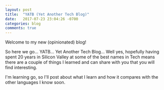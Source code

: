 ```yaml
---
layout: post
title:  "YATB (Yet Another Tech Blog)"
date:   2017-07-23 23:04:26 -0700
categories: blog
comments: true
---
```


Welcome to my new (opinionated) blog!

So here we go... YATB... Yet Another Tech Blog... Well yes, hopefully having
spent 20 years in Silicon Valley at some of the best names in Tech means there
are a couple of things I learned and can share with you that you will find
interesting.

I'm learning go, so I'll post about what I learn and
how it compares with the other languages I know soon.

<!--
Testing source code feature:
{% highlight go %}
// EscapeBytes returns printable string. Same as %q format without the
// surrounding/extra "".
func EscapeBytes(buf []byte) string {
	e := fmt.Sprintf("%q", buf)
	return e[1 : len(e)-1]
}

// DebugSummary returns a string with the size and escaped first max/2 and
// last max/2 bytes of a buffer (or the whole escaped buffer if small enough).
func DebugSummary(buf []byte, max int) string {
	l := len(buf)
	if l <= max+3 { //no point in shortening to add ... if we could return those 3
		return EscapeBytes(buf)
	}
	max /= 2
	return fmt.Sprintf("%d: %s...%s", l, EscapeBytes(buf[:max]), EscapeBytes(buf[l-max:]))
}
{% endhighlight %}
-->

